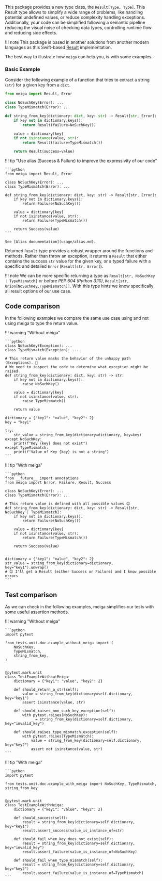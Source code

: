 This package provides a new type class, the `Result[Type, Type]`.
This Result type allows to simplify a wide range of problems, like handling potential undefined values, or reduce complexity handling exceptions. 
Additionally, your code can be simplified following a semantic pipeline reducing the visual noise of checking data types, controlling runtime flow and reducing side effects.

!!! note 
    This package is based in another solutions from another modern languages as this Swift-based [Result](https://github.com/antitypical/Result) implementation.


The best way to illustrate how `meiga` can help you, is with some examples.

### Basic Example

Consider the following example of a function that tries to extract a string (`str`) for a given key from a `dict`.

```python
from meiga import Result, Error

class NoSuchKey(Error): ...
class TypeMismatch(Error): ...

def string_from_key(dictionary: dict, key: str) -> Result[str, Error]:
    if key not in dictionary.keys():
        return Result(failure=NoSuchKey())

    value = dictionary[key]
    if not isinstance(value, str):
        return Result(failure=TypeMismatch())

    return Result(success=value)
```

!!! tip "Use alias (Success & Failure) to improve the expressivity of our code"

    ```python
    from meiga import Result, Error
    
    class NoSuchKey(Error): ...
    class TypeMismatch(Error): ...
    
    def string_from_key(dictionary: dict, key: str) -> Result[str, Error]:
        if key not in dictionary.keys():
            return Failure(NoSuchKey())
    
        value = dictionary[key]
        if not isinstance(value, str):
            return Failure(TypeMismatch())
    
        return Success(value)
    ```

    See [Alias documentation](usage/alias.md).



Returned `Result` type provides a robust wrapper around the functions and methods. Rather than throw an exception, it returns a `Result` that either contains the success `str` value for the given key, or a typed failure with a specific and detailed `Error` (`Result[str, Error]`).

!!! note 
    We can be more specific returning a type as `Result[str, NoSuchKey | TypeMismatch]` or before *PEP 604 (Python 3.10)*, `Result[str, Union[NoSuchKey,TypeMismatch]]`.
    With this type hints we know specifically all result options of our use case.

## Code comparison

In the following examples we compare the same use case using and not using meiga to type the return value.

!!! warning "Without meiga"

    ```python
    class NoSuchKey(Exception): ...
    class TypeMismatch(Exception): ...
    
    # This return value masks the behavior of the unhappy path (Exceptions). 🥲
    # We need to inspect the code to determine what exception might be raised.
    def string_from_key(dictionary: dict, key: str) -> str:
        if key not in dictionary.keys():
            raise NoSuchKey()
    
        value = dictionary[key]
        if not isinstance(value, str):
            raise TypeMismatch()
    
        return value
    
    dictionary = {"key1": "value", "key2": 2}
    key = "key1"
    
    try:
        str_value = string_from_key(dictionary=dictionary, key=key)
    except NoSuchKey:
        print(f"Key {key} does not exist")
    except TypeMismatch:
        print(f"Value of Key {key} is not a string")
    ```

!!! tip "With meiga"

    ```python
    from __future__ import annotations
    from meiga import Error, Failure, Result, Success
    
    class NoSuchKey(Error): ...
    class TypeMismatch(Error): ...
    
    # This return value is defined with all possible values 😊
    def string_from_key(dictionary: dict, key: str) -> Result[str, NoSuchKey | TypeMismatch]:
        if key not in dictionary.keys():
            return Failure(NoSuchKey())
    
        value = dictionary[key]
        if not isinstance(value, str):
            return Failure(TypeMismatch())
    
        return Success(value)
    
    
    dictionary = {"key1": "value", "key2": 2}
    str_value = string_from_key(dictionary=dictionary, key="key1").unwrap()
    # 😊 I'll get a Result (either Success or Failure) and I know possible errors
    ```

## Test comparison

As we can check in the following examples, meiga simplifies our tests with some useful assertion methods.

!!! warning "Without meiga"
    
    ```python
    import pytest
    
    from tests.unit.doc.example_without_meiga import (
        NoSuchKey,
        TypeMismatch,
        string_from_key,
    )
    
    
    @pytest.mark.unit
    class TestExampleWithoutMeiga:
        dictionary = {"key1": "value", "key2": 2}
    
        def should_return_a_str(self):
            value = string_from_key(dictionary=self.dictionary, key="key1")
            assert isinstance(value, str)
    
        def should_raises_non_such_key_exception(self):
            with pytest.raises(NoSuchKey):
                _ = string_from_key(dictionary=self.dictionary, key="invalid_key")
    
        def should_raises_type_mismatch_exception(self):
            with pytest.raises(TypeMismatch):
                value = string_from_key(dictionary=self.dictionary, key="key2")
                assert not isinstance(value, str)
    ```


!!! tip "With meiga"

    ```python
    import pytest
    
    from tests.unit.doc.example_with_meiga import NoSuchKey, TypeMismatch, string_from_key
    
    
    @pytest.mark.unit
    class TestExampleWithMeiga:
        dictionary = {"key1": "value", "key2": 2}
    
        def should_success(self):
            result = string_from_key(dictionary=self.dictionary, key="key1")
            result.assert_success(value_is_instance_of=str)
    
        def should_fail_when_key_does_not_exist(self):
            result = string_from_key(dictionary=self.dictionary, key="invalid_key")
            result.assert_failure(value_is_instance_of=NoSuchKey)
    
        def should_fail_when_type_mismatch(self):
            result = string_from_key(dictionary=self.dictionary, key="key2")
            result.assert_failure(value_is_instance_of=TypeMismatch)
    ```